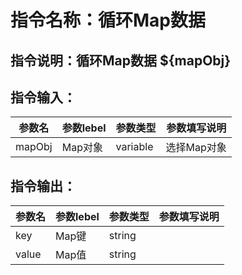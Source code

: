 # 指令名称：循环Map数据
## 指令说明：循环Map数据 $\{mapObj\}
## 指令输入：

 | 参数名 | 参数lebel | 参数类型 | 参数填写说明 | 
 | ------------- | ------------- | ------------- | ------------- |
 | mapObj | Map对象 | variable | 选择Map对象 |


## 指令输出：

 | 参数名 | 参数lebel | 参数类型 | 参数填写说明 | 
 | ------------- | ------------- | ------------- | ------------- |
 | key | Map键 | string |  |
 | value | Map值 | string |  |

	